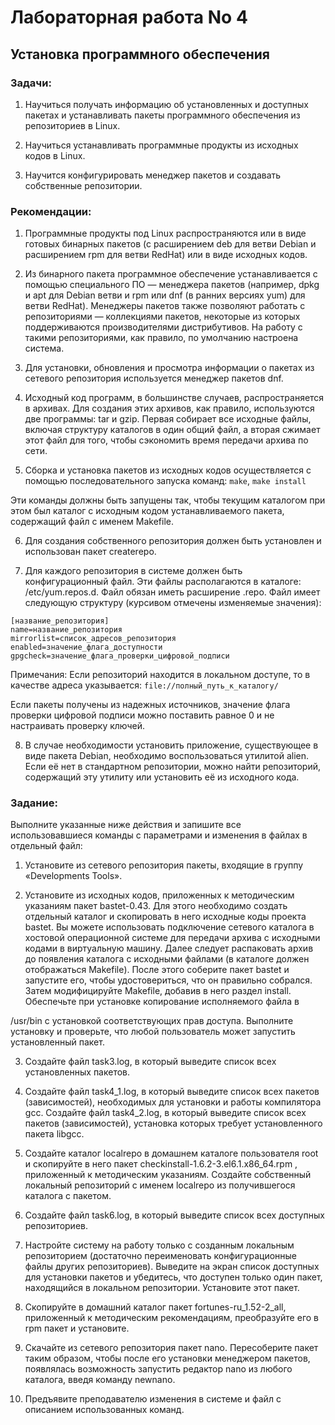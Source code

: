 # Лабораторная работа No 4


## Установка программного обеспечения

### Задачи:

1. Научиться получать информацию об установленных и доступных пакетах и устанавливать пакеты
программного обеспечения из репозиториев в Linux.

2. Научиться устанавливать программные продукты из исходных кодов в Linux.

3. Научится конфигурировать менеджер пакетов и создавать собственные репозитории.

### Рекомендации:

1. Программные продукты под Linux распространяются или в виде готовых бинарных пакетов (с
расширением deb для ветви Debian и расширением rpm для ветви RedHat) или в виде исходных кодов.

2. Из бинарного пакета программное обеспечение устанавливается с помощью специального ПО —
менеджера пакетов (например, dpkg и apt для Debian ветви и rpm или dnf (в ранних версиях yum) для
ветви RedHat). Менеджеры пакетов также позволяют работать с репозиториями — коллекциями пакетов,
некоторые из которых поддерживаются производителями дистрибутивов. На работу с такими
репозиториями, как правило, по умолчанию настроена система.

3. Для установки, обновления и просмотра информации о пакетах из сетевого репозитория используется
менеджер пакетов dnf.

4. Исходный код программ, в большинстве случаев, распространяется в архивах. Для создания этих архивов,
как правило, используются две программы: tar и gzip. Первая собирает все исходные файлы, включая
структуру каталогов в один общий файл, а вторая сжимает этот файл для того, чтобы сэкономить время
передачи архива по сети.

5. Сборка и установка пакетов из исходных кодов осуществляется с помощью последовательного запуска
команд: `make`, `make install`

Эти команды должны быть запущены так, чтобы текущим каталогом при этом был каталог с исходным
кодом устанавливаемого пакета, содержащий файл с именем Makefile.

6. Для создания собственного репозитория должен быть установлен и использован пакет createrepo.

7. Для каждого репозитория в системе должен быть конфигурационный файл. Эти файлы располагаются в
каталоге: /etc/yum.repos.d. Файл обязан иметь расширение .repo. Файл имеет следующую
структуру (курсивом отмечены изменяемые значения):
```
[название_репозитория]
name=название_репозитория
mirrorlist=список_адресов_репозитория
enabled=значение_флага_доступности
gpgcheck=значение_флага_проверки_цифровой_подписи
```
Примечания: Если репозиторий находится в локальном доступе, то в качестве адреса указывается: `file://полный_путь_к_каталогу/`

Если пакеты получены из надежных источников, значение флага проверки цифровой подписи можно
поставить равное 0 и не настраивать проверку ключей.

8. В случае необходимости установить приложение, существующее в виде пакета Debian, необходимо
воспользоваться утилитой alien. Если её нет в стандартном репозитории, можно найти репозиторий,
содержащий эту утилиту или установить её из исходного кода.

### Задание:

Выполните указанные ниже действия и запишите все использовавшиеся команды с параметрами и изменения в
файлах в отдельный файл:

1. Установите из сетевого репозитория пакеты, входящие в группу «Developments Tools».

2. Установите из исходных кодов, приложенных к методическим указаниям пакет bastet-0.43. Для этого
необходимо создать отдельный каталог и скопировать в него исходные коды проекта bastet. Вы
можете использовать подключение сетевого каталога в хостовой операционной системе для передачи
архива с исходными кодами в виртуальную машину. Далее следует распаковать архив до появления
каталога с исходными файлами (в каталоге должен отображаться Makefile). После этого соберите
пакет bastet и запустите его, чтобы удостовериться, что он правильно собрался. Затем модифицируйте
Makefile, добавив в него раздел install. Обеспечьте при установке копирование исполняемого файла в

/usr/bin с установкой соответствующих прав доступа. Выполните установку и проверьте, что любой
пользователь может запустить установленный пакет.

3. Создайте файл task3.log, в который выведите список всех установленных пакетов.

4. Создайте файл task4\_1.log, в который выведите список всех пакетов (зависимостей), необходимых
для установки и работы компилятора gcc. Создайте файл task4\_2.log, в который выведите список
всех пакетов (зависимостей), установка которых требует установленного пакета libgcc.

5. Создайте каталог localrepo в домашнем каталоге пользователя root и скопируйте в него пакет
checkinstall-1.6.2-3.el6.1.x86\_64.rpm , приложенный к методическим указаниям. Создайте
собственный локальный репозиторий с именем localrepo из получившегося каталога с пакетом.

6. Создайте файл task6.log, в который выведите список всех доступных репозиториев.

7. Настройте систему на работу только с созданным локальным репозиторием (достаточно переименовать
конфигурационные файлы других репозиториев). Выведите на экран список доступных для установки
пакетов и убедитесь, что доступен только один пакет, находящийся в локальном репозитории. Установите
этот пакет.

8. Скопируйте в домашний каталог пакет fortunes-ru\_1.52-2\_all, приложенный к методическим
рекомендациям, преобразуйте его в rpm пакет и установите.

9. Скачайте из сетевого репозитория пакет nano. Пересоберите пакет таким образом, чтобы после его
установки менеджером пакетов, появлялась возможность запустить редактор nano из любого каталога,
введя команду newnano.

10. Предъявите преподавателю изменения в системе и файл с описанием использованных команд.

